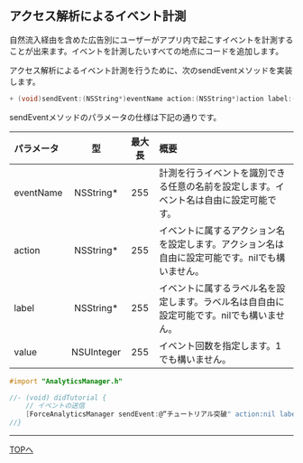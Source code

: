 ## アクセス解析によるイベント計測

自然流入経由を含めた広告別にユーザーがアプリ内で起こすイベントを計測することが出来ます。イベントを計測したいすべての地点にコードを追加します。

アクセス解析によるイベント計測を行うために、次のsendEventメソッドを実装します。

```objective-c
+ (void)sendEvent:(NSString*)eventName action:(NSString*)action label:(NSString*)label value:(NSUInteger)value;
```

sendEventメソッドのパラメータの仕様は下記の通りです。

|パラメータ|型|最大長|概要|
|:------|:------:|:------:|:------|
|eventName|NSString*|255|計測を行うイベントを識別できる任意の名前を設定します。イベント名は自由に設定可能です。|
|action|NSString*|255|イベントに属するアクション名を設定します。アクション名は⾃由に設定可能です。nilでも構いません。|
|label|NSString*|255|イベントに属するラベル名を設定します。ラベル名は⾃自由に設定可能です。nilでも構いません。|
|value|NSUInteger|255|イベント回数を指定します。1でも構いません。|



```objective-c
#import "AnalyticsManager.h"

//- (void) didTutorial {
    // イベントの送信
    [ForceAnalyticsManager sendEvent:@“チュートリアル突破" action:nil label:nil value:1];
//}
```

---
[TOPへ](/lang/ja/README.md)
